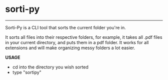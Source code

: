# sorti-py

--------------------------

Sorti-Py is a CLI tool that sorts the current folder you're in.

It sorts all files into their respective folders, for example, it takes all .pdf files in your current directory, and puts them in a pdf folder.
It works for all extensions and will make organizing messy folders a lot easier.

**USAGE**
- cd into the directory you wish sorted
- type "sortipy"

